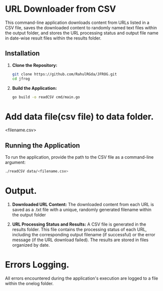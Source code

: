 # URL Downloader from CSV

This command-line application downloads content from URLs listed in a CSV file, saves the downloaded content to randomly named text files within the output folder, and stores the URL processing status and output file name in date-wise result files within the results folder.

## Installation

1.  **Clone the Repository:**
    ```bash
    git clone https://github.com/RahulRGda/JFROG.git
    cd jfrog
    ```

2.  **Build the Application:**
    ```bash
    go build -o readCSV cmd/main.go
    ```

# Add data file(csv file) to data folder.
<filename.csv>

## Running the Application

To run the application, provide the path to the CSV file as a command-line argument:

```bash
./readCSV data/<filename.csv>
```

# Output.

1. **Downloaded URL Content:**
    The downloaded content from each URL is saved as a .txt file with a unique, randomly generated filename within the output folder

2. **URL Processing Status and Results:**
    A CSV file is generated in the results folder. This file contains the processing status of each URL, including the corresponding output filename (if successful) or the error message (if the URL download failed). The results are stored in files organized by date.

# Errors Logging.

All errors encountered during the application's execution are logged to a file within the onelog folder.
